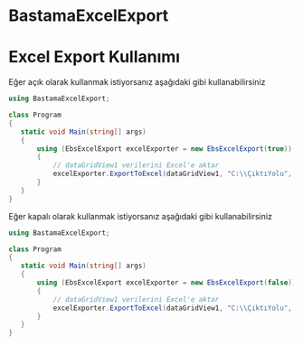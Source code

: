 # BastamaExcelExport
<h1>Excel Export Kullanımı</h1>
<p>Eğer açık olarak kullanmak istiyorsanız aşağıdaki gibi kullanabilirsiniz</p>

 ```csharp
using BastamaExcelExport;

class Program
{
    static void Main(string[] args)
    {
        using (EbsExcelExport excelExporter = new EbsExcelExport(true))
        {
            // dataGridView1 verilerini Excel'e aktar
            excelExporter.ExportToExcel(dataGridView1, "C:\\ÇıktıYolu", "DosyaAdı", true);
        }
    }
}
```
<p>Eğer kapalı olarak kullanmak istiyorsanız aşağıdaki gibi kullanabilirsiniz</p>

 ```csharp
using BastamaExcelExport;

class Program
{
    static void Main(string[] args)
    {
        using (EbsExcelExport excelExporter = new EbsExcelExport(false))
        {
            // dataGridView1 verilerini Excel'e aktar
            excelExporter.ExportToExcel(dataGridView1, "C:\\ÇıktıYolu", "DosyaAdı", false);
        }
    }
}
```
